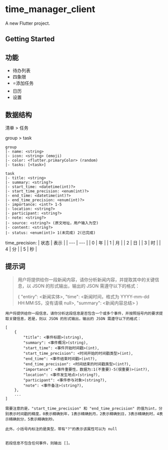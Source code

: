# time_manager_client

A new Flutter project.

## Getting Started

## 功能

- 待办列表
- 四象限
- ⭐添加任务
- 日历
- 设置


## 数据结构

清单 > 任务

group > task

```
group
|- name: <string>
|- icon: <string> (emoji)
|- color: <flutter.primaryColor> (random)
|- tasks: [<task>]
```


```
task
|- title: <string>
|- summary: <string?>
|- start_time: <datetime(int)?>
|- start_time_precision: <enum(int)?>
|- end_time: <datetime(int)?>
|- end_time_precision: <enum(int)?>
|- importance: <int?> 1-5
|- location: <string?>
|- participant: <string?>
|- note: <string?>
|- source: <string?> (原文地址，用户输入为空)
|- content: <string?>
|- status: <enum(int)> 1(未完成) 2(已完成)
```

time_precision:
| 状态 | 表示 |
| --- | --- |
| 0 | 年 |
| 1 | 月 |
| 2 | 日 |
| 3 | 时 |
| 4 | 分 |
| 5 | 秒 |


## 提示词
	
> 用户将提供给你一段新闻内容，请你分析新闻内容，并提取其中的关键信息，以 JSON 的形式输出，输出的 JSON 需遵守以下的格式：
> 
> {
>   "entiry": <新闻实体>,
>   "time": <新闻时间，格式为 YYYY-mm-dd HH:MM:SS，没有请填 null>,
>   "summary": <新闻内容总结>
> }

```
用户将提供给你一段信息，请你分析这段信息是否包含一个或多个事件，并按照括号内的要求提取关键信息，若是，则以 JSON 的形式输出，输出的 JSON 需遵守以下的格式：

[
    {
        "title": <事件标题>(string),
        "summary": <事件概况>(string),
        "start_time": <事件开始时间戳>(int),
        "start_time_precision": <时间开始的时间戳类型>(int), 
        "end_time": <事件结束时间戳>(int?),
        "end_time_precision": <时间结束的时间戳类型>(int?),
        "importance": <事件重要性，数据为:1(不重要)-5(很重要)>(int?),
        "location": <事件发生地点>(string?),
        "participant": <事件参与对象>(string?),
        "note": <事件备注>(string?),
    },
    ...
]

需要注意的是，"start_time_precision" 和 "end_time_precision" 的值为int，分别表示时间戳的精度，0表示精确到年，1表示精确到月，2表示精确到日，3表示精确到时，4表示精确到分，5表示精确到秒。

此外，小括号内标注的是类型，带有"?"的表示该属性可以为 null


若段信息不包含任何事件，则输出 []。
``` 